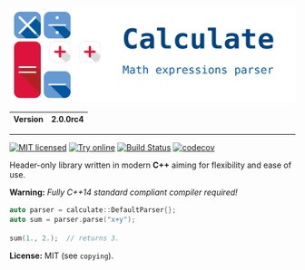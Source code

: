 ![Calculate](resource/calculate.svg)

| Version | 2.0.0rc4 |
| ------- | ---------|

---

[![MIT licensed](https://img.shields.io/badge/license-MIT-blue.svg)](https://github.com/newlawrence/Calculate/blob/7f96b434dd77461f17a71f3fe3025c21b73ed0d0/copying)
[![Try online](https://img.shields.io/badge/try-online-blue.svg)](https://wandbox.org/permlink/hQct8Y1a6C5lUyVb)
[![Build Status](https://travis-ci.org/newlawrence/Calculate.svg?branch=master)](https://travis-ci.org/newlawrence/Calculate)
[![codecov](https://codecov.io/gh/newlawrence/Calculate/branch/master/graph/badge.svg)](https://codecov.io/gh/newlawrence/Calculate)

Header-only library written in modern **C++** aiming for flexibility and ease of use.

**Warning:** *Fully C++14 standard compliant compiler required!*

```c++
auto parser = calculate::DefaultParser{};
auto sum = parser.parse("x+y");

sum(1., 2.);  // returns 3.
```

**License:** MIT (see `copying`).
